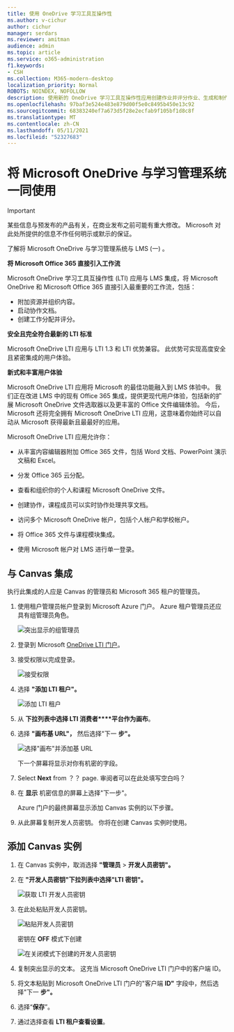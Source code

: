 ```yaml
---
title: 使用 OneDrive 学习工具互操作性
ms.author: v-cichur
author: cichur
manager: serdars
ms.reviewer: amitman
audience: admin
ms.topic: article
ms.service: o365-administration
f1.keywords:
- CSH
ms.collection: M365-modern-desktop
localization_priority: Normal
ROBOTS: NOINDEX, NOFOLLOW
description: 使用新的 OneDrive 学习工具互操作性应用创建作业并评分作业、生成和制作课程内容，并实时协作处理文件。
ms.openlocfilehash: 97baf3e524e483e879d00f5e0c8495b450e13c92
ms.sourcegitcommit: 68383240ef7a673d5f28e2ecfab9f105bf1d8c8f
ms.translationtype: MT
ms.contentlocale: zh-CN
ms.lasthandoff: 05/11/2021
ms.locfileid: "52327683"
---
```

# <a name="use-microsoft-onedrive-with-your-learning-management-system"></a>将 Microsoft OneDrive 与学习管理系统一同使用

> [!IMPORTANT]
> 某些信息与预发布的产品有关，在商业发布之前可能有重大修改。 Microsoft 对此处所提供的信息不作任何明示或默示的保证。

了解将 Microsoft OneDrive 与学习管理系统与 LMS (一) 。

**将 Microsoft Office 365 直接引入工作流**

Microsoft OneDrive 学习工具互操作性 (LTI) 应用与 LMS 集成，将 Microsoft OneDrive 和 Microsoft Office 365 直接引入最重要的工作流，包括：

- 附加资源并组织内容。
- 启动协作文档。
- 创建工作分配并评分。

**安全且完全符合最新的 LTI 标准**

Microsoft OneDrive LTI 应用与 LTI 1.3 和 LTI 优势兼容。 此优势可实现高度安全且紧密集成的用户体验。

**新式和丰富用户体验**

Microsoft OneDrive LTI 应用将 Microsoft 的最佳功能融入到 LMS 体验中。 我们正在改进 LMS 中的现有 Office 365 集成，提供更现代用户体验，包括新的扩展 Microsoft OneDrive 文件选取器以及更丰富的 Office 文件编辑体验。 今后，Microsoft 还将完全拥有 Microsoft OneDrive LTI 应用，这意味着你始终可以自动从 Microsoft 获得最新且最最好的应用。

Microsoft OneDrive LTI 应用允许你：

- 从丰富内容编辑器附加 Office 365 文件，包括 Word 文档、PowerPoint 演示文稿和 Excel。

- 分发 Office 365 云分配。

- 查看和组织你的个人和课程 Microsoft OneDrive 文件。

- 创建协作，课程成员可以实时协作处理共享文档。

- 访问多个 Microsoft OneDrive 帐户，包括个人帐户和学校帐户。

- 将 Office 365 文件与课程模块集成。

- 使用 Microsoft 帐户对 LMS 进行单一登录。

## <a name="integrate-with-canvas"></a>与 Canvas 集成

执行此集成的人应是 Canvas 的管理员和 Microsoft 365 租户的管理员。

1. 使用租户管理员帐户登录到 Microsoft Azure 门户。 Azure 租户管理员还应具有组管理员角色。

    ![突出显示的组管理员](../media/lti-media/lti-group-admin.png)

2. 登录到 Microsoft [OneDrive LTI 门户](https://odltiappnl.azurewebsites.net/admin)。

3. 接受权限以完成登录。

    ![接受权限](../media/lti-media/lti-permissions.png)

4. 选择 **"添加 LTI 租户"。**

     ![添加 LTI 租户](../media/lti-media/lti-add-tenant.png)

5. 从 **下拉列表中选择 LTI 消费者****平台作为画布**。

6. 选择 **"画布基 URL"，** 然后选择"下一 **步"。**

    ![选择"画布"并添加基 URL](../media/lti-media/lti-canvas-base-url.png)

   下一个屏幕将显示对你有机密的字段。

7. Select **Next** from ？？ page. 审阅者可以在此处填写空白吗？

8. 在 **显示** 机密信息的屏幕上选择"下一步"。

   Azure 门户的最终屏幕显示添加 Canvas 实例的以下步骤。

9. 从此屏幕复制开发人员密钥。 你将在创建 Canvas 实例时使用。

## <a name="add-the-canvas-instance"></a>添加 Canvas 实例

1. 在 Canvas 实例中，取消选择 **"管理员**  >  **开发人员密钥"。**

2. 在 **"开发人员密钥"下拉列表中选择"LTI** **密钥"。**

   ![获取 LTI 开发人员密钥](../media/lti-media/lti-developer-keys.png)

3. 在此处粘贴开发人员密钥。

     ![粘贴开发人员密钥](../media/lti-media/lti-developer-keys.png)

   密钥在 **OFF** 模式下创建

   ![在关闭模式下创建的开发人员密钥](../media/lti-media/lti-copy-developer-keys.png)

4. 复制突出显示的文本。
    这充当 Microsoft OneDrive LTI 门户中的客户端 ID。

5. 将文本粘贴到 Microsoft OneDrive LTI 门户的"客户端 **ID"** 字段中，然后选择"下一 **步"。**

6. 选择“**保存**”。

7. 通过选择查看 **LTI 租户查看设置**。
